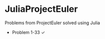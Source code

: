 JuliaProjectEuler
=================

Problems from ProjectEuler solved using Julia

- Problem 1-33  ✓
